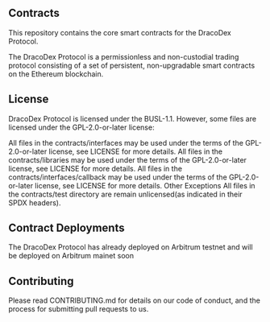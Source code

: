 ## Contracts
This repository contains the core smart contracts for the DracoDex Protocol.

The DracoDex Protocol is a permissionless and non-custodial trading protocol consisting of a set of persistent, non-upgradable smart contracts on the Ethereum blockchain.

## License
DracoDex Protocol is licensed under the BUSL-1.1. However, some files are licensed under the GPL-2.0-or-later license:

All files in the contracts/interfaces may be used under the terms of the GPL-2.0-or-later license, see LICENSE for more details.
All files in the contracts/libraries may be used under the terms of the GPL-2.0-or-later license, see LICENSE for more details.
All files in the contracts/interfaces/callback may be used under the terms of the GPL-2.0-or-later license, see LICENSE for more details.
Other Exceptions
All files in the contracts/test directory are remain unlicensed(as indicated in their SPDX headers).

## Contract Deployments
The DracoDex Protocol has already deployed on Arbitrum testnet and will be deployed on Arbitrum mainet soon

## Contributing
Please read CONTRIBUTING.md for details on our code of conduct, and the process for submitting pull requests to us.
